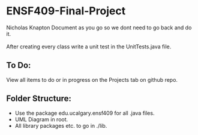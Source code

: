 # ENSF409-Final-Project
Nicholas Knapton
Document as you go so we dont need to go back and do it.
<br>
<br>
After creating every class write a unit test in the UnitTests.java file.

## To Do:
View all items to do or in progress on the Projects tab on github repo.
<br>

## Folder Structure:
* Use the package edu.ucalgary.ensf409 for all .java files.
* UML Diagram in root.
* All library packages etc. to go in ./lib.